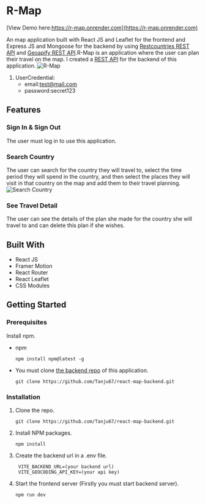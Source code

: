 # R-Map

[View Demo here:https://r-map.onrender.com](https://r-map.onrender.com)

An map application built with React JS and Leaflet for the frontend and Express JS and Mongoose for the backend by using [Restcountries REST API](https://restcountries.com/) and [Geoapify REST API](https://www.geoapify.com/geocoding-api).R-Map is an application where the user can plan their travel on the map. I created a [REST API](https://github.com/Tanju67/react-map-backend.git) for the backend of this application.
![R-Map](./src/assets/mainPage.gif)

1. UserCredential:
   - email:test@mail.com
   - password:secret123

## Features

### Sign In & Sign Out

The user must log in to use this application.

### Search Country

The user can search for the country they will travel to, select the time period they will spend in the country, and then select the places they will visit in that country on the map and add them to their travel planning.
![Search Country](./src/assets/search.gif)

### See Travel Detail

The user can see the details of the plan she made for the country she will travel to and can delete this plan if she wishes.

## Built With

- React JS
- Framer Motion
- React Router
- React Leaflet
- CSS Modules

## Getting Started

### Prerequisites

Install npm.

- npm
  ```
  npm install npm@latest -g
  ```
- You must clone [the backend repo](https://github.com/Tanju67/react-map-backend.git) of this application.
  ```
  git clone https://github.com/Tanju67/react-map-backend.git
  ```

### Installation

1. Clone the repo.
   ```
   git clone https://github.com/Tanju67/react-map-backend.git
   ```
2. Install NPM packages.
   ```
   npm install
   ```
3. Create the backend url in a .env file.
   ```
    VITE_BACKEND_URL=(your backend url)
    VITE_GEOCODING_API_KEY=(your api key)
   ```
4. Start the frontend server (Firstly you must start backend server).
   ```
   npm run dev
   ```
